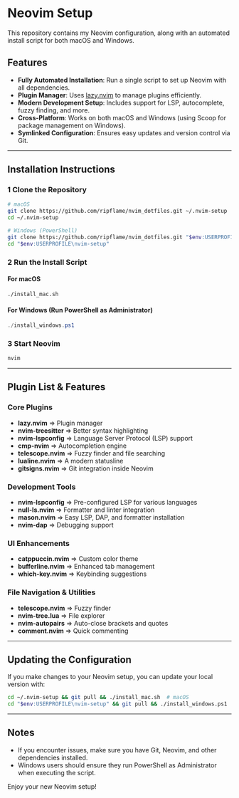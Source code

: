 # Neovim Setup

This repository contains my Neovim configuration, along with an automated install script for both macOS and Windows.
## Features
- **Fully Automated Installation**: Run a single script to set up Neovim with all dependencies.
- **Plugin Manager**: Uses [lazy.nvim](https://github.com/folke/lazy.nvim) to manage plugins efficiently.
- **Modern Development Setup**: Includes support for LSP, autocomplete, fuzzy finding, and more.
- **Cross-Platform**: Works on both macOS and Windows (using Scoop for package management on Windows).
- **Symlinked Configuration**: Ensures easy updates and version control via Git.

---

## Installation Instructions

### **1 Clone the Repository**
```sh
# macOS
git clone https://github.com/ripflame/nvim_dotfiles.git ~/.nvim-setup
cd ~/.nvim-setup

# Windows (PowerShell)
git clone https://github.com/ripflame/nvim_dotfiles.git "$env:USERPROFILE\nvim-setup"
cd "$env:USERPROFILE\nvim-setup"
```

### **2 Run the Install Script**
#### **For macOS**
```sh
./install_mac.sh
```
#### **For Windows** (Run PowerShell as Administrator)
```powershell
./install_windows.ps1
```

### **3 Start Neovim**
```sh
nvim
```

---

## Plugin List & Features

### **Core Plugins**
- **lazy.nvim** => Plugin manager
- **nvim-treesitter** => Better syntax highlighting
- **nvim-lspconfig** => Language Server Protocol (LSP) support
- **cmp-nvim** => Autocompletion engine
- **telescope.nvim** => Fuzzy finder and file searching
- **lualine.nvim** => A modern statusline
- **gitsigns.nvim** => Git integration inside Neovim

### **Development Tools**
- **nvim-lspconfig** => Pre-configured LSP for various languages
- **null-ls.nvim** => Formatter and linter integration
- **mason.nvim** => Easy LSP, DAP, and formatter installation
- **nvim-dap** => Debugging support

### **UI Enhancements**
- **catppuccin.nvim** => Custom color theme
- **bufferline.nvim** => Enhanced tab management
- **which-key.nvim** => Keybinding suggestions

### **File Navigation & Utilities**
- **telescope.nvim** => Fuzzy finder
- **nvim-tree.lua** => File explorer
- **nvim-autopairs** => Auto-close brackets and quotes
- **comment.nvim** => Quick commenting

---

## Updating the Configuration
If you make changes to your Neovim setup, you can update your local version with:
```sh
cd ~/.nvim-setup && git pull && ./install_mac.sh  # macOS
cd "$env:USERPROFILE\nvim-setup" && git pull && ./install_windows.ps1  # Windows
```

---

## Notes
- If you encounter issues, make sure you have Git, Neovim, and other dependencies installed.
- Windows users should ensure they run PowerShell as Administrator when executing the script.

Enjoy your new Neovim setup!

